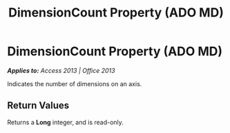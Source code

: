﻿---
title: DimensionCount Property (ADO MD)
TOCTitle: DimensionCount Property (ADO MD)
ms:assetid: 10c6c0eb-d859-621c-9d7c-fa49c480cc91
ms:mtpsurl: https://msdn.microsoft.com/en-us/library/JJ248875(v=office.15)
ms:contentKeyID: 48543301
ms.date: 09/18/2015
mtps_version: v=office.15
---

# DimensionCount Property (ADO MD)


_**Applies to:** Access 2013 | Office 2013_

Indicates the number of dimensions on an axis.

## Return Values

Returns a **Long** integer, and is read-only.

